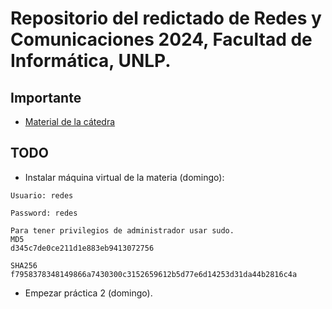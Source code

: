 # Repositorio del redictado de Redes y Comunicaciones 2024, Facultad de Informática, UNLP.

## Importante

-   [Material de la cátedra](https://catedras.linti.unlp.edu.ar/course/view.php?id=1229)

## TODO

-   Instalar máquina virtual de la materia (domingo):

```
Usuario: redes

Password: redes

Para tener privilegios de administrador usar sudo.
MD5
d345c7de0ce211d1e883eb9413072756

SHA256
f7958378348149866a7430300c3152659612b5d77e6d14253d31da44b2816c4a
```

-   Empezar práctica 2 (domingo).
